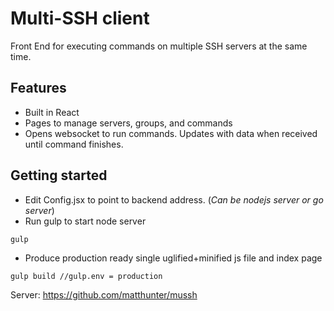 Multi-SSH client
============
Front End for executing commands on multiple SSH servers at the same time.

## Features
* Built in React
* Pages to manage servers, groups, and commands
* Opens websocket to run commands.  Updates with data when received until command finishes.

## Getting started
* Edit Config.jsx to point to backend address.  (_Can be nodejs server or go server_)
* Run gulp to start node server
```
gulp
```
* Produce production ready single uglified+minified js file and index page
```
gulp build //gulp.env = production
```

Server: https://github.com/matthunter/mussh
